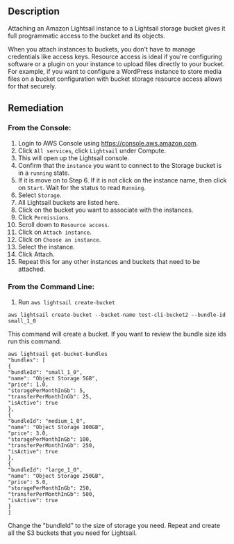 ## Description

Attaching an Amazon Lightsail instance to a Lightsail storage bucket gives it full programmatic access to the bucket and its objects.

When you attach instances to buckets, you don't have to manage credentials like access keys. Resource access is ideal if you're configuring software or a plugin on your instance to upload files directly to your bucket. For example, if you want to configure a WordPress instance to store media files on a bucket configuration with bucket storage resource access allows for that securely.

## Remediation

### From the Console:

1. Login to AWS Console using https://console.aws.amazon.com.
2. Click `All services`, click `Lightsail` under Compute.
3. This will open up the Lightsail console.
4. Confirm that the `instance` you want to connect to the Storage bucket is in a `running` state.
5. If it is move on to Step 6. If it is not click on the instance name, then click on `Start`. Wait for the status to read `Running`.
6. Select `Storage`.
7. All Lightsail buckets are listed here.
8. Click on the bucket you want to associate with the instances.
9. Click `Permissions`.
10. Scroll down to `Resource access`.
11. Click on `Attach instance`.
12. Click on `Choose an instance`.
13. Select the instance.
14. Click Attach.
15. Repeat this for any other instances and buckets that need to be attached.

### From the Command Line:

1. Run `aws lightsail create-bucket`

```
aws lightsail create-bucket --bucket-name test-cli-bucket2 --bundle-id small_1_0
```

This command will create a bucket. If you want to review the bundle size ids run this command.

```
aws lightsail get-bucket-bundles
"bundles": [
{
"bundleId": "small_1_0",
"name": "Object Storage 5GB",
"price": 1.0,
"storagePerMonthInGb": 5,
"transferPerMonthInGb": 25,
"isActive": true
},
{
"bundleId": "medium_1_0",
"name": "Object Storage 100GB",
"price": 3.0,
"storagePerMonthInGb": 100,
"transferPerMonthInGb": 250,
"isActive": true
},
{
"bundleId": "large_1_0",
"name": "Object Storage 250GB",
"price": 5.0,
"storagePerMonthInGb": 250,
"transferPerMonthInGb": 500,
"isActive": true
}
]
```

Change the "bundleId" to the size of storage you need.
Repeat and create all the S3 buckets that you need for Lightsail.